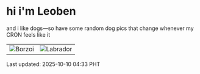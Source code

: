 # hi i'm Leoben

and i like dogs—so have some random dog pics that change whenever my CRON feels like it

|  |  |
|--------|----------|
| ![Borzoi](https://random-dog-vercel.vercel.app/api/random-borzoi?v=1760041990) | ![Labrador](https://random-dog-vercel.vercel.app/api/random-labrador?v=1760041990) |

Last updated: 2025-10-10 04:33 PHT
